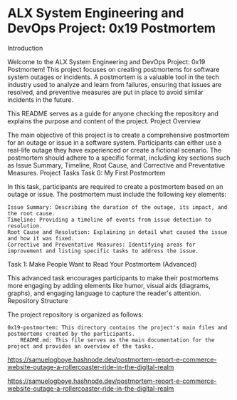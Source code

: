 # ALX System Engineering and DevOps Project: 0x19 Postmortem

Introduction

Welcome to the ALX System Engineering and DevOps Project: 0x19 Postmortem! This project focuses on creating postmortems for software system outages or incidents. A postmortem is a valuable tool in the tech industry used to analyze and learn from failures, ensuring that issues are resolved, and preventive measures are put in place to avoid similar incidents in the future.

This README serves as a guide for anyone checking the repository and explains the purpose and content of the project.
Project Overview

The main objective of this project is to create a comprehensive postmortem for an outage or issue in a software system. Participants can either use a real-life outage they have experienced or create a fictional scenario. The postmortem should adhere to a specific format, including key sections such as Issue Summary, Timeline, Root Cause, and Corrective and Preventative Measures.
Project Tasks
Task 0: My First Postmortem

In this task, participants are required to create a postmortem based on an outage or issue. The postmortem must include the following key elements:

    Issue Summary: Describing the duration of the outage, its impact, and the root cause.
    Timeline: Providing a timeline of events from issue detection to resolution.
    Root Cause and Resolution: Explaining in detail what caused the issue and how it was fixed.
    Corrective and Preventative Measures: Identifying areas for improvement and listing specific tasks to address the issue.

Task 1: Make People Want to Read Your Postmortem (Advanced)

This advanced task encourages participants to make their postmortems more engaging by adding elements like humor, visual aids (diagrams, graphs), and engaging language to capture the reader's attention.
Repository Structure

The project repository is organized as follows:

    0x19-postmortem: This directory contains the project's main files and postmortems created by the participants.
        README.md: This file serves as the main documentation for the project and provides an overview of the tasks.

https://samuelogboye.hashnode.dev/postmortem-report-e-commerce-website-outage-a-rollercoaster-ride-in-the-digital-realm

https://samuelogboye.hashnode.dev/postmortem-report-e-commerce-website-outage-a-rollercoaster-ride-in-the-digital-realm

